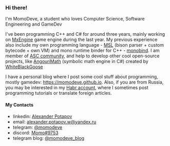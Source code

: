 ### Hi there!

I'm MomoDeve, a student who loves Computer Science, Software Engineering and GameDev

I've been programming C++ and C# for around three years, mainly working on [MxEngine](https://github.com/asc-community/MxEngine) game engine during the last year. My previous experience also include my own programming language - [MSL](https://github.com/MomoDeve/MSL) (bison parser + custom bytecode + own VM) and mono runtime binder for C++ - [monobind](https://github.com/asc-community/monobind). I am member of [ASC community](https://github.com/asc-community), and help to develop other cool open-source projects, like [AngouriMath](https://github.com/asc-community/AngouriMath) (symbolic math engine in C#) created by [WhiteBlackGoose](https://github.com/WhiteBlackGoose)

I have a personal blog where I post some cool stuff about programming, mostly gamedev: https://momodeve.github.io. Also, if you are from Russia, you may be interested in my [Habr account](https://habr.com/ru/users/momodev/posts/), where I sometimes post programming tutorials or translate foreign articles.

#### My Contacts
- linkedin: [Alexander Potapov](https://www.linkedin.com/in/alexander-potapov)
- email: alexander.potapov.w@yandex.ru
- telegram: [@momodeve](https://t.me/momodeve)
- discord: [Momo#9753](https://discord.com)
- telegram blog: [@momodeve_blog](https://t.me/momodeve_blog)
